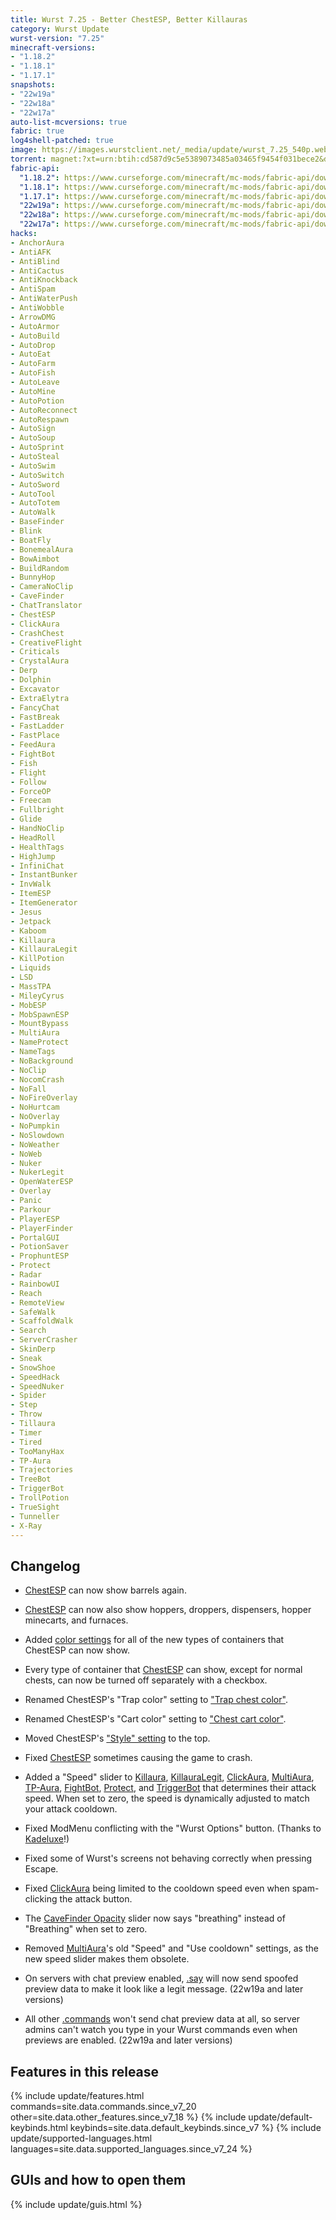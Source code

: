 ```yaml
---
title: Wurst 7.25 - Better ChestESP, Better Killauras
category: Wurst Update
wurst-version: "7.25"
minecraft-versions:
- "1.18.2"
- "1.18.1"
- "1.17.1"
snapshots:
- "22w19a"
- "22w18a"
- "22w17a"
auto-list-mcversions: true
fabric: true
log4shell-patched: true
image: https://images.wurstclient.net/_media/update/wurst_7.25_540p.webp
torrent: magnet:?xt=urn:btih:cd587d9c5e5389073485a03465f9454f031bece2&dn=Wurst%207.25&tr=udp%3a%2f%2ftracker.opentrackr.org%3a1337%2fannounce&tr=udp%3a%2f%2fopen.tracker.cl%3a1337%2fannounce&tr=udp%3a%2f%2f9.rarbg.com%3a2810%2fannounce&tr=udp%3a%2f%2ftracker.openbittorrent.com%3a6969%2fannounce&tr=http%3a%2f%2ftracker.openbittorrent.com%3a80%2fannounce&tr=udp%3a%2f%2fopentracker.i2p.rocks%3a6969%2fannounce&tr=https%3a%2f%2fopentracker.i2p.rocks%3a443%2fannounce&tr=udp%3a%2f%2fwww.torrent.eu.org%3a451%2fannounce&tr=udp%3a%2f%2ftracker.torrent.eu.org%3a451%2fannounce&tr=udp%3a%2f%2fopen.stealth.si%3a80%2fannounce&tr=udp%3a%2f%2fexodus.desync.com%3a6969%2fannounce&tr=udp%3a%2f%2fipv4.tracker.harry.lu%3a80%2fannounce&tr=udp%3a%2f%2fexplodie.org%3a6969%2fannounce&tr=udp%3a%2f%2ftracker1.bt.moack.co.kr%3a80%2fannounce&tr=udp%3a%2f%2ftracker.zerobytes.xyz%3a1337%2fannounce&tr=udp%3a%2f%2ftracker.zemoj.com%3a6969%2fannounce&tr=udp%3a%2f%2ftracker.tiny-vps.com%3a6969%2fannounce&tr=udp%3a%2f%2ftracker.theoks.net%3a6969%2fannounce&tr=udp%3a%2f%2ftracker.srv00.com%3a6969%2fannounce&tr=udp%3a%2f%2ftracker.monitorit4.me%3a6969%2fannounce
fabric-api:
  "1.18.2": https://www.curseforge.com/minecraft/mc-mods/fabric-api/download/3759491
  "1.18.1": https://www.curseforge.com/minecraft/mc-mods/fabric-api/download/3671143
  "1.17.1": https://www.curseforge.com/minecraft/mc-mods/fabric-api/download/3609590
  "22w19a": https://www.curseforge.com/minecraft/mc-mods/fabric-api/download/3788386
  "22w18a": https://www.curseforge.com/minecraft/mc-mods/fabric-api/download/3780103
  "22w17a": https://www.curseforge.com/minecraft/mc-mods/fabric-api/download/3771101
hacks:
- AnchorAura
- AntiAFK
- AntiBlind
- AntiCactus
- AntiKnockback
- AntiSpam
- AntiWaterPush
- AntiWobble
- ArrowDMG
- AutoArmor
- AutoBuild
- AutoDrop
- AutoEat
- AutoFarm
- AutoFish
- AutoLeave
- AutoMine
- AutoPotion
- AutoReconnect
- AutoRespawn
- AutoSign
- AutoSoup
- AutoSprint
- AutoSteal
- AutoSwim
- AutoSwitch
- AutoSword
- AutoTool
- AutoTotem
- AutoWalk
- BaseFinder
- Blink
- BoatFly
- BonemealAura
- BowAimbot
- BuildRandom
- BunnyHop
- CameraNoClip
- CaveFinder
- ChatTranslator
- ChestESP
- ClickAura
- CrashChest
- CreativeFlight
- Criticals
- CrystalAura
- Derp
- Dolphin
- Excavator
- ExtraElytra
- FancyChat
- FastBreak
- FastLadder
- FastPlace
- FeedAura
- FightBot
- Fish
- Flight
- Follow
- ForceOP
- Freecam
- Fullbright
- Glide
- HandNoClip
- HeadRoll
- HealthTags
- HighJump
- InfiniChat
- InstantBunker
- InvWalk
- ItemESP
- ItemGenerator
- Jesus
- Jetpack
- Kaboom
- Killaura
- KillauraLegit
- KillPotion
- Liquids
- LSD
- MassTPA
- MileyCyrus
- MobESP
- MobSpawnESP
- MountBypass
- MultiAura
- NameProtect
- NameTags
- NoBackground
- NoClip
- NocomCrash
- NoFall
- NoFireOverlay
- NoHurtcam
- NoOverlay
- NoPumpkin
- NoSlowdown
- NoWeather
- NoWeb
- Nuker
- NukerLegit
- OpenWaterESP
- Overlay
- Panic
- Parkour
- PlayerESP
- PlayerFinder
- PortalGUI
- PotionSaver
- ProphuntESP
- Protect
- Radar
- RainbowUI
- Reach
- RemoteView
- SafeWalk
- ScaffoldWalk
- Search
- ServerCrasher
- SkinDerp
- Sneak
- SnowShoe
- SpeedHack
- SpeedNuker
- Spider
- Step
- Throw
- Tillaura
- Timer
- Tired
- TooManyHax
- TP-Aura
- Trajectories
- TreeBot
- TriggerBot
- TrollPotion
- TrueSight
- Tunneller
- X-Ray
---
```

## Changelog

- [ChestESP](https://wurst.wiki/chestesp) can now show barrels again.

- [ChestESP](https://wurst.wiki/chestesp) can now also show hoppers, droppers, dispensers, hopper minecarts, and furnaces.

- Added [color settings](https://wurst.wiki/colorsetting) for all of the new types of containers that ChestESP can now show.

- Every type of container that [ChestESP](https://wurst.wiki/chestesp) can show, except for normal chests, can now be turned off separately with a checkbox.

- Renamed ChestESP's "Trap color" setting to ["Trap chest color"](https://wurst.wiki/chestesp#trap_chest_color).

- Renamed ChestESP's "Cart color" setting to ["Chest cart color"](https://wurst.wiki/chestesp#chest_cart_color).

- Moved ChestESP's ["Style" setting](https://wurst.wiki/chestesp#style) to the top.

- Fixed [ChestESP](https://wurst.wiki/chestesp) sometimes causing the game to crash.

- Added a "Speed" slider to [Killaura](https://wurst.wiki/killaura), [KillauraLegit](https://wurst.wiki/killauralegit), [ClickAura](https://wurst.wiki/clickaura), [MultiAura](https://wurst.wiki/multiaura), [TP-Aura](https://wurst.wiki/tp-aura), [FightBot](https://wurst.wiki/fightbot), [Protect](https://wurst.wiki/protect), and [TriggerBot](https://wurst.wiki/triggerbot) that determines their attack speed. When set to zero, the speed is dynamically adjusted to match your attack cooldown.

- Fixed ModMenu conflicting with the "Wurst Options" button. (Thanks to <a href="https://github.com/Kadeluxe">Kadeluxe</a>!)

- Fixed some of Wurst's screens not behaving correctly when pressing Escape.

- Fixed [ClickAura](https://wurst.wiki/clickaura) being limited to the cooldown speed even when spam-clicking the attack button.

- The [CaveFinder Opacity](https://wurst.wiki/cavefinder#opacity) slider now says "breathing" instead of "Breathing" when set to zero.

- Removed [MultiAura](https://wurst.wiki/multiaura)'s old "Speed" and "Use cooldown" settings, as the new speed slider makes them obsolete.

- On servers with chat preview enabled, [.say](https://wurst.wiki/cmd/say) will now send spoofed preview data to make it look like a legit message. (22w19a and later versions)

- All other [.commands](https://wurst.wiki/command#list_of_commands) won't send chat preview data at all, so server admins can't watch you type in your Wurst commands even when previews are enabled. (22w19a and later versions)

## Features in this release

{% include update/features.html commands=site.data.commands.since_v7_20 other=site.data.other_features.since_v7_18 %}
{% include update/default-keybinds.html keybinds=site.data.default_keybinds.since_v7 %}
{% include update/supported-languages.html languages=site.data.supported_languages.since_v7_24 %}

## GUIs and how to open them

{% include update/guis.html %}
